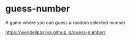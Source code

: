 # guess-number
A game where you can guess a random selected number

https://wendellpbsilva.github.io/guess-number/
